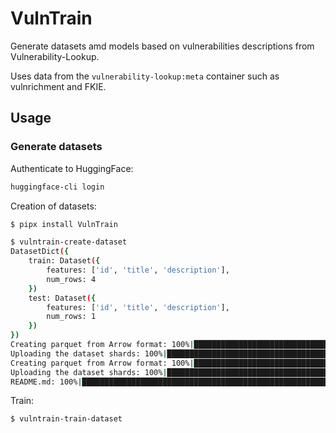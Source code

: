 # VulnTrain

Generate datasets amd models based on vulnerabilities descriptions from Vulnerability-Lookup.

Uses data from the ``vulnerability-lookup:meta`` container such as vulnrichment and FKIE.


## Usage

### Generate datasets

Authenticate to HuggingFace:

```bash
huggingface-cli login
```

Creation of datasets:

```bash
$ pipx install VulnTrain

$ vulntrain-create-dataset 
DatasetDict({
    train: Dataset({
        features: ['id', 'title', 'description'],
        num_rows: 4
    })
    test: Dataset({
        features: ['id', 'title', 'description'],
        num_rows: 1
    })
})
Creating parquet from Arrow format: 100%|█████████████████████████████████████████████████████████████████████████████████████████████████████████████████████████████████| 1/1 [00:00<00:00, 1317.72ba/s]
Uploading the dataset shards: 100%|█████████████████████████████████████████████████████████████████████████████████████████████████████████████████████████████████████████| 1/1 [00:00<00:00,  1.16it/s]
Creating parquet from Arrow format: 100%|█████████████████████████████████████████████████████████████████████████████████████████████████████████████████████████████████| 1/1 [00:00<00:00, 2233.39ba/s]
Uploading the dataset shards: 100%|█████████████████████████████████████████████████████████████████████████████████████████████████████████████████████████████████████████| 1/1 [00:00<00:00,  1.39it/s]
README.md: 100%|█████████████████████████████████████████████████████████████████████████████████████████████████████████████████████████████████████████████████████████| 428/428 [00:00<00:00, 1.70MB/s]
```


Train:

```bash
$ vulntrain-train-dataset 
```
